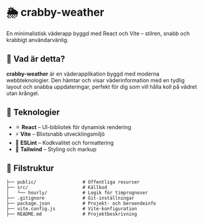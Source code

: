 # 🌦️ crabby-weather

En minimalistisk väderapp byggd med React och Vite – stilren, snabb och krabbigt användarvänlig.

## 🚀 Vad är detta?

**crabby-weather** är en väderapplikation byggd med moderna webbteknologier. Den hämtar och visar väderinformation med en tydlig layout och snabba uppdateringar, perfekt för dig som vill hålla koll på vädret utan krångel.

## 🧱 Teknologier

- ⚛️ **React** – UI-bibliotek för dynamisk rendering
- ⚡ **Vite** – Blixtsnabb utvecklingsmiljö
- 🧹 **ESLint** – Kodkvalitet och formattering
- 🎨 **Tailwind** – Styling och markup

## 📂 Filstruktur

```plaintext
├── public/                 # Offentliga resurser
├── src/                    # Källkod
│   └── hourly/             # Logik för timprognoser
├── .gitignore              # Git-inställningar
├── package.json            # Projekt- och beroendeinfo
├── vite.config.js          # Vite-konfiguration
├── README.md               # Projektbeskrivning
